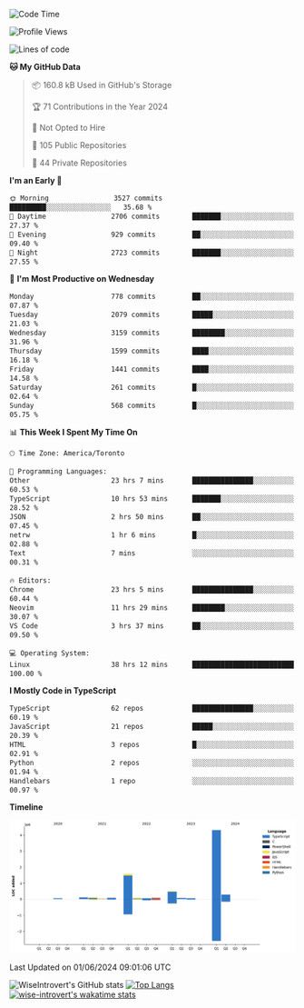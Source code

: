 <!--START_SECTION:waka-->
![Code Time](http://img.shields.io/badge/Code%20Time-1%2C653%20hrs%2023%20mins-blue)

![Profile Views](http://img.shields.io/badge/Profile%20Views-1-blue)

![Lines of code](https://img.shields.io/badge/From%20Hello%20World%20I%27ve%20Written-7.4%20million%20lines%20of%20code-blue)

**🐱 My GitHub Data** 

> 📦 160.8 kB Used in GitHub's Storage 
 > 
> 🏆 71 Contributions in the Year 2024
 > 
> 🚫 Not Opted to Hire
 > 
> 📜 105 Public Repositories 
 > 
> 🔑 44 Private Repositories 
 > 
**I'm an Early 🐤** 

```text
🌞 Morning                3527 commits        █████████░░░░░░░░░░░░░░░░   35.68 % 
🌆 Daytime                2706 commits        ███████░░░░░░░░░░░░░░░░░░   27.37 % 
🌃 Evening                929 commits         ██░░░░░░░░░░░░░░░░░░░░░░░   09.40 % 
🌙 Night                  2723 commits        ███████░░░░░░░░░░░░░░░░░░   27.55 % 
```
📅 **I'm Most Productive on Wednesday** 

```text
Monday                   778 commits         ██░░░░░░░░░░░░░░░░░░░░░░░   07.87 % 
Tuesday                  2079 commits        █████░░░░░░░░░░░░░░░░░░░░   21.03 % 
Wednesday                3159 commits        ████████░░░░░░░░░░░░░░░░░   31.96 % 
Thursday                 1599 commits        ████░░░░░░░░░░░░░░░░░░░░░   16.18 % 
Friday                   1441 commits        ████░░░░░░░░░░░░░░░░░░░░░   14.58 % 
Saturday                 261 commits         █░░░░░░░░░░░░░░░░░░░░░░░░   02.64 % 
Sunday                   568 commits         █░░░░░░░░░░░░░░░░░░░░░░░░   05.75 % 
```


📊 **This Week I Spent My Time On** 

```text
🕑︎ Time Zone: America/Toronto

💬 Programming Languages: 
Other                    23 hrs 7 mins       ███████████████░░░░░░░░░░   60.53 % 
TypeScript               10 hrs 53 mins      ███████░░░░░░░░░░░░░░░░░░   28.52 % 
JSON                     2 hrs 50 mins       ██░░░░░░░░░░░░░░░░░░░░░░░   07.45 % 
netrw                    1 hr 6 mins         █░░░░░░░░░░░░░░░░░░░░░░░░   02.88 % 
Text                     7 mins              ░░░░░░░░░░░░░░░░░░░░░░░░░   00.31 % 

🔥 Editors: 
Chrome                   23 hrs 5 mins       ███████████████░░░░░░░░░░   60.44 % 
Neovim                   11 hrs 29 mins      ████████░░░░░░░░░░░░░░░░░   30.07 % 
VS Code                  3 hrs 37 mins       ██░░░░░░░░░░░░░░░░░░░░░░░   09.50 % 

💻 Operating System: 
Linux                    38 hrs 12 mins      █████████████████████████   100.00 % 
```

**I Mostly Code in TypeScript** 

```text
TypeScript               62 repos            ███████████████░░░░░░░░░░   60.19 % 
JavaScript               21 repos            █████░░░░░░░░░░░░░░░░░░░░   20.39 % 
HTML                     3 repos             █░░░░░░░░░░░░░░░░░░░░░░░░   02.91 % 
Python                   2 repos             ░░░░░░░░░░░░░░░░░░░░░░░░░   01.94 % 
Handlebars               1 repo              ░░░░░░░░░░░░░░░░░░░░░░░░░   00.97 % 
```



**Timeline**

![Lines of Code chart](https://raw.githubusercontent.com/wise-introvert/wise-introvert/master/assets/bar_graph.png)


 Last Updated on 01/06/2024 09:01:06 UTC
<!--END_SECTION:waka-->

![WiseIntrovert's GitHub stats](https://github-readme-stats.vercel.app/api?username=wise-introvert&count_private=true&show_icons=true)
[![Top Langs](https://github-readme-stats.vercel.app/api/top-langs/?username=wise-introvert&langs_count=10)](https://github.com/anuraghazra/github-readme-stats)
[![wise-introvert's wakatime stats](https://github-readme-stats.vercel.app/api/wakatime?username=wiseintrovert)](https://github.com/anuraghazra/github-readme-stats)
